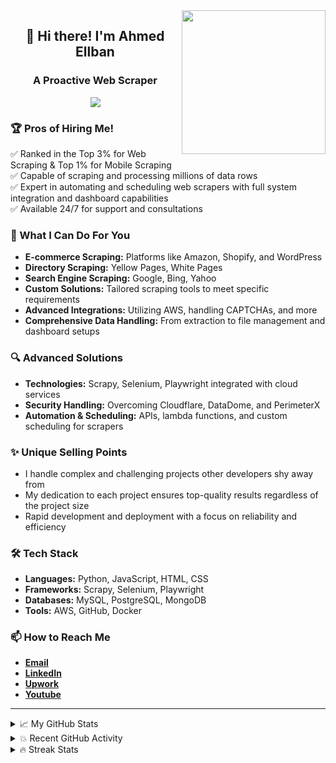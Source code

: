 <img align='right' src="https://media.giphy.com/media/M9gbBd9nbDrOTu1Mqx/giphy.gif" width="230">

<h2 align="center">👋 Hi there! I'm Ahmed Ellban</h2>
<h3 align="center">A Proactive Web Scraper</h3>

<p align="center">
  <a href="https://github.com/DenverCoder1/readme-typing-svg"><img src="https://readme-typing-svg.herokuapp.com/?lines=Expert+in+web+scraping;Always+learning+new+things&font=Fira%20Code&center=true&width=440&height=45&color=f75c7e&vCenter=true&size=22"></a>
</p>


### 🏆 Pros of Hiring Me!
✅ Ranked in the Top 3% for Web Scraping & Top 1% for Mobile Scraping  
✅ Capable of scraping and processing millions of data rows  
✅ Expert in automating and scheduling web scrapers with full system integration and dashboard capabilities  
✅ Available 24/7 for support and consultations  

### 🚀 What I Can Do For You
- **E-commerce Scraping:** Platforms like Amazon, Shopify, and WordPress  
- **Directory Scraping:** Yellow Pages, White Pages  
- **Search Engine Scraping:** Google, Bing, Yahoo  
- **Custom Solutions:** Tailored scraping tools to meet specific requirements  
- **Advanced Integrations:** Utilizing AWS, handling CAPTCHAs, and more  
- **Comprehensive Data Handling:** From extraction to file management and dashboard setups  

### 🔍 Advanced Solutions
- **Technologies:** Scrapy, Selenium, Playwright integrated with cloud services  
- **Security Handling:** Overcoming Cloudflare, DataDome, and PerimeterX  
- **Automation & Scheduling:** APIs, lambda functions, and custom scheduling for scrapers  

### ✨ Unique Selling Points
- I handle complex and challenging projects other developers shy away from  
- My dedication to each project ensures top-quality results regardless of the project size  
- Rapid development and deployment with a focus on reliability and efficiency  

### 🛠️ Tech Stack
- **Languages:** Python, JavaScript, HTML, CSS  
- **Frameworks:** Scrapy, Selenium, Playwright  
- **Databases:** MySQL, PostgreSQL, MongoDB  
- **Tools:** AWS, GitHub, Docker  

### 📫 How to Reach Me
- **[Email](mailto:ahmedsamyallban2000@gmail.com)**
- **[LinkedIn](https://www.linkedin.com/in/ahmed-samy-ellaban/)**
- **[Upwork](https://upwork.com/freelancers/ahmedellban)**
- **[Youtube](https://www.youtube.com/channel/UCOzvZQlIJgSGUcCzHKatIhQ)**

---

<details><summary>📈 My GitHub Stats</summary>
<p align="center">
<a href="https://github.com/anuraghazra/github-readme-stats">
  <img alt="Naeem's Github Stats" src="https://github-readme-stats.vercel.app/api?username=ahmed-ellaban&show_icons=true&hide_border=true" />
</a>
</p>
</details>

<details><summary>💥 Recent GitHub Activity</summary>
<!--RECENT_ACTIVITY:start-->
<!--RECENT_ACTIVITY:last_update-->
</details>

<details><summary>🔥 Streak Stats</summary>
<p align="center">
<a href="https://github.com/DenverCoder1/github-readme-streak-stats">
  <img title="🔥 Get streak stats for your profile at git.io/streak-stats" alt="My streak" src="https://github-readme-streak-stats.herokuapp.com/?user=ahmed-ellaban&theme=tokyonight_duo"/>
</a>
</p>
</details>


